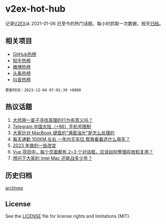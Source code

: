 # v2ex-hot-hub

 记录[V2EX](https://www.v2ex.com/)从 2021-01-06 日至今的热门话题。每小时抓取一次数据，按天[归档](archives)。
 
 ## 相关项目

- [GitHub热榜](https://github.com/it985/github-hot-hub)
- [知乎热榜](https://github.com/it985/zhihu-hot-hub)
- [微博热榜](https://github.com/it985/weibo-hot-hub)
- [头条热榜](https://github.com/it985/toutiao-hot-hub)
- [抖音热榜](https://github.com/it985/douyin-hot-hub)


 `更新时间：2023-12-04 07:01:39 +0800`

## 热议话题

1. [大师用一辈子寻找真理的行为有意义吗？](https://www.v2ex.com/t/997241)
1. [Telegram 中国大陆（+86）手机号限制](https://www.v2ex.com/t/997237)
1. [大家针对 MacBook 键盘的“满面油光”是怎么处理的](https://www.v2ex.com/t/997206)
1. [每天通勤 100KM 左右 一年内无车位 帮我看看选什么电车？](https://www.v2ex.com/t/997261)
1. [2023 年做的一些改变](https://www.v2ex.com/t/997199)
1. [Vue 项目中，每个页面都有 2~3 个对话框，应该如何整理存放和复用？](https://www.v2ex.com/t/997210)
1. [想问下大家的 Intel Mac 还能战多少年？](https://www.v2ex.com/t/997243)

## 历史归档

[archives](archives)

## License

See the [LICENSE](LICENSE) file for license rights and limitations (MIT).
